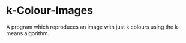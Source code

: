# k-Colour-Images
A program which reproduces an image with just k colours using the k-means algorithm. 
